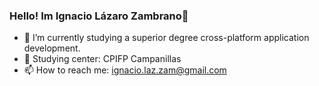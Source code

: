 ### Hello! Im Ignacio Lázaro Zambrano👋

- 🌱 I’m currently studying a superior degree cross-platform application development.
- 🔭 Studying center: CPIFP Campanillas
- 📫 How to reach me: ignacio.laz.zam@gmail.com

